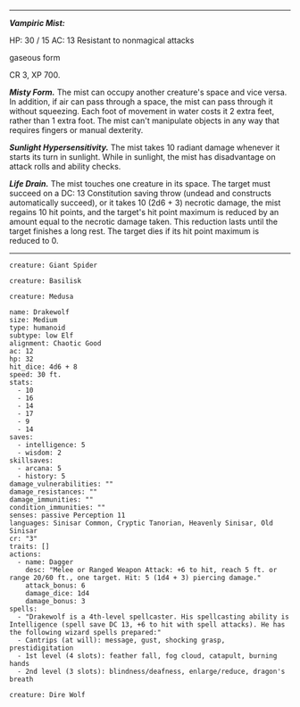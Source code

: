 

---
***Vampiric Mist:***

HP: 30 / 15
AC: 13
Resistant to nonmagical attacks

gaseous form

CR 3, XP 700.

**_Misty Form._** The mist can occupy another creature's space and vice versa. In addition, if air can pass through a space, the mist can pass through it without squeezing. Each foot of movement in water costs it 2 extra feet, rather than 1 extra foot. The mist can't manipulate objects in any way that requires fingers or manual dexterity.

**_Sunlight Hypersensitivity._** The mist takes 10 radiant damage whenever it starts its turn in sunlight. While in sunlight, the mist has disadvantage on attack rolls and ability checks.

**_Life Drain._** The mist touches one creature in its space. The target must succeed on a DC: 13 Constitution saving throw (undead and constructs automatically succeed), or it takes 10 (2d6 + 3) necrotic damage, the mist regains 10 hit points, and the target's hit point maximum is reduced by an amount equal to the necrotic damage taken. This reduction lasts until the target finishes a long rest. The target dies if its hit point maximum is reduced to 0.

---

```statblock
creature: Giant Spider
```


```statblock
creature: Basilisk
```


```statblock
creature: Medusa
```



```statblock
name: Drakewolf
size: Medium
type: humanoid
subtype: low Elf
alignment: Chaotic Good
ac: 12
hp: 32
hit_dice: 4d6 + 8
speed: 30 ft.
stats:
  - 10
  - 16
  - 14
  - 17
  - 9
  - 14
saves:
  - intelligence: 5
  - wisdom: 2
skillsaves:
  - arcana: 5
  - history: 5
damage_vulnerabilities: ""
damage_resistances: ""
damage_immunities: ""
condition_immunities: ""
senses: passive Perception 11
languages: Sinisar Common, Cryptic Tanorian, Heavenly Sinisar, Old Sinisar
cr: "3"
traits: []
actions:
  - name: Dagger
    desc: "Melee or Ranged Weapon Attack: +6 to hit, reach 5 ft. or range 20/60 ft., one target. Hit: 5 (1d4 + 3) piercing damage."
    attack_bonus: 6
    damage_dice: 1d4
    damage_bonus: 3
spells:
  - "Drakewolf is a 4th-level spellcaster. His spellcasting ability is Intelligence (spell save DC 13, +6 to hit with spell attacks). He has the following wizard spells prepared:"
  - Cantrips (at will): message, gust, shocking grasp, prestidigitation
  - 1st level (4 slots): feather fall, fog cloud, catapult, burning hands
  - 2nd level (3 slots): blindness/deafness, enlarge/reduce, dragon's breath
```


```statblock
creature: Dire Wolf
```
